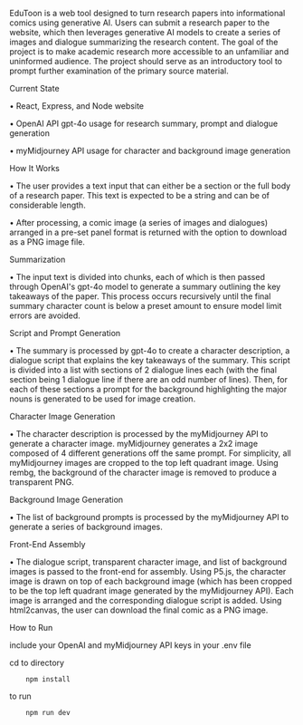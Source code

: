 EduToon is a web tool designed to turn research papers into informational comics using generative AI. Users can submit a research paper to the website, which then leverages generative AI models to create a series of images and dialogue summarizing the research content. The goal of the project is to make academic research more accessible to an unfamiliar and uninformed audience. The project should serve as an introductory tool to prompt further examination of the primary source material.

Current State

• React, Express, and Node website
	
• OpenAI API gpt-4o usage for research summary, prompt and dialogue generation
	
• myMidjourney API usage for character and background image generation

How It Works

• The user provides a text input that can either be a section or the full body of a research paper. This text is expected to be a string and can be of considerable length.
	
• After processing, a comic image (a series of images and dialogues) arranged in a pre-set panel format is returned with the option to download as a PNG image file.

Summarization

• The input text is divided into chunks, each of which is then passed through OpenAI's gpt-4o model to generate a summary outlining the key takeaways of the paper. This process occurs recursively until the final summary character count is below a preset amount to ensure model limit errors are avoided.

Script and Prompt Generation

• The summary is processed by gpt-4o to create a character description, a dialogue script that explains the key takeaways of the summary. This script is divided into a list with sections of 2 dialogue lines each (with the final section being 1 dialogue line if there are an odd number of lines). Then, for each of these sections a prompt for the background highlighting the major nouns is generated to be used for image creation.

Character Image Generation

• The character description is processed by the myMidjourney API to generate a character image. myMidjourney generates a 2x2 image composed of 4 different generations off the same prompt. For simplicity, all myMidjourney images are cropped to the top left quadrant image. Using rembg, the background of the character image is removed to produce a transparent PNG.

Background Image Generation

• The list of background prompts is processed by the myMidjourney API to generate a series of background images.

Front-End Assembly

• The dialogue script, transparent character image, and list of background images is passed to the front-end for assembly. Using P5.js, the character image is drawn on top of each background image (which has been cropped to be the top left quadrant image generated by the myMidjourney API). Each image is arranged and the corresponding dialogue script is added. Using html2canvas, the user can download the final comic as a PNG image.

How to Run

include your OpenAI and myMidjourney API keys in your .env file

cd to directory

        npm install
 
 to run

        npm run dev
 
